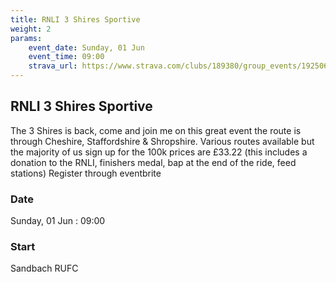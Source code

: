 ```yaml
---
title: RNLI 3 Shires Sportive 
weight: 2
params:
    event_date: Sunday, 01 Jun
    event_time: 09:00
    strava_url: https://www.strava.com/clubs/189380/group_events/1925069
---
```


## RNLI 3 Shires Sportive  

The 3 Shires is back, come and join me on this great event the route is through Cheshire, Staffordshire &amp; Shropshire.
Various routes available but the majority of us sign up for the 100k prices are £33.22 (this includes a donation to the RNLI, finishers medal, bap at the end of the ride, feed stations)
Register through eventbrite



### Date

Sunday, 01 Jun : 09:00

### Start

Sandbach RUFC


